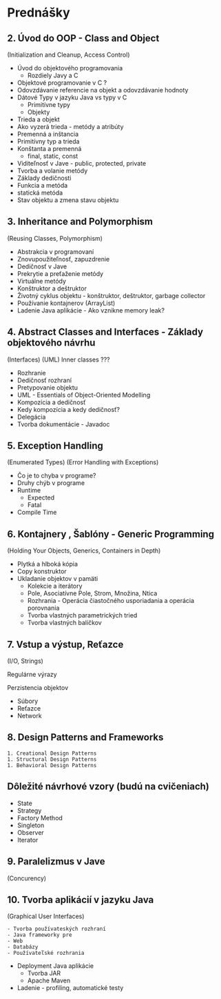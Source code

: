 # Prednášky

## 2. Úvod do OOP - Class and Object

(Initialization and Cleanup, Access Control)

 - Úvod do objektového programovania
    - Rozdiely Javy a C
 - Objektové programovanie v C ?
- Odovzdávanie referencie na objekt a odovzdávanie hodnoty
- Dátové Typy v jazyku Java vs typy v C
    - Primitívne typy
    - Objekty
- Trieda a objekt
- Ako vyzerá trieda - metódy a atribúty
- Premenná a inštancia
- Primitívny typ a trieda
- Konštanta a premenná
    - final, static, const
- Viditeľnosť v Jave - public, protected, private
- Tvorba a volanie metódy
- Základy dedičnosti
- Funkcia a metóda
- statická metóda
- Stav objektu a zmena stavu objektu

## 3. Inheritance and Polymorphism

(Reusing Classes, Polymorphism)

- Abstrakcia v programovaní
- Znovupoužiteľnosť, zapuzdrenie
- Dedičnosť v Jave
- Prekrytie a preťaženie metódy
- Virtuálne metódy
- Konštruktor a deštruktor
- Životný cyklus objektu - konštruktor, deštruktor, garbage collector
- Používanie kontajnerov (ArrayList)
- Ladenie Java aplikácie - Ako vznikne memory leak?

## 4. Abstract Classes and Interfaces - Základy objektového návrhu
 
 (Interfaces)
(UML)
 Inner classes ???

- Rozhranie
- Dedičnosť rozhraní
- Pretypovanie objektu
- UML - Essentials of Object-Oriented Modelling
- Kompozícia a dedičnosť
- Kedy kompozícia a kedy dedičnosť?
- Delegácia
- Tvorba dokumentácie - Javadoc

## 5. Exception Handling

(Enumerated Types)
(Error Handling with Exceptions)

- Čo je to chyba v programe?
- Druhy chýb v programe
 - Runtime
    - Expected
    - Fatal
 - Compile Time

## 6. Kontajnery , Šablóny - Generic Programming

(Holding Your Objects, Generics, Containers in Depth)

- Plytká a hlboká kópia
- Copy konstruktor
- Ukladanie objektov v pamäti
  - Kolekcie a iterátory
  - Pole, Asociatívne Pole, Strom, Množina, Ntica
  - Rozhrania - Operácia čiastočného usporiadania a operácia porovnania
  - Tvorba vlastných parametrických tried
  - Tvorba vlastných balíčkov

## 7. Vstup a výstup, Reťazce

(I/O, Strings)

Regulárne výrazy

Perzistencia objektov
- Súbory
- Reťazce
- Network

##  8. Design Patterns and Frameworks

    1. Creational Design Patterns
    1. Structural Design Patterns
    1. Behavioral Design Patterns

## Dôležité návrhové vzory (budú na cvičeniach)

- State
- Strategy
- Factory Method
- Singleton
- Observer
- Iterator


## 9. Paralelizmus v Jave
(Concurency)

## 10. Tvorba aplikácií v jazyku Java
(Graphical User Interfaces)

    - Tvorba používateských rozhraní
    - Java frameworky pre
    - Web
    - Databázy
    - Používateľské rozhrania
  - Deployment Java aplikácie
    - Tvorba JAR
    - Apache Maven
  - Ladenie - profiling, automatické testy

